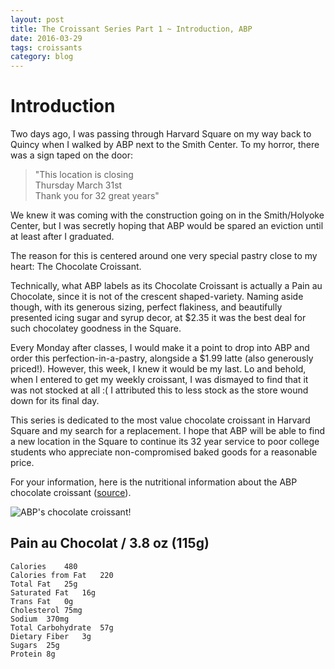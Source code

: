```yaml
---
layout: post
title: The Croissant Series Part 1 ~ Introduction, ABP
date: 2016-03-29
tags: croissants
category: blog
---
```


Introduction
==========================

Two days ago, I was passing through Harvard Square on my way back to Quincy when I walked by ABP next to the Smith Center. To my horror, there was a sign taped on the door:

>"This location is closing
<br>Thursday March 31st
<br>Thank you for 32 great years"

We knew it was coming with the construction going on in the Smith/Holyoke Center, but I was secretly hoping that ABP would be spared an eviction until at least after I graduated. 

The reason for this is centered around one very special pastry close to my heart: The Chocolate Croissant.

Technically, what ABP labels as its Chocolate Croissant is actually a Pain au Chocolate, since it is not of the crescent shaped-variety. Naming aside though, with its generous sizing, perfect flakiness, and beautifully presented icing sugar and syrup decor, at $2.35 it was the best deal for such chocolatey goodness in the Square. 

Every Monday after classes, I would make it a point to drop into ABP and order this perfection-in-a-pastry, alongside a $1.99 latte (also generously priced!). However, this week, I knew it would be my last. Lo and behold, when I entered to get my weekly croissant, I was dismayed to find that it was not stocked at all :( I attributed this to less stock as the store wound down for its final day.

This series is dedicated to the most value chocolate croissant in Harvard Square and my search for a replacement. I hope that ABP will be able to find a new location in the Square to continue its 32 year service to poor college students who appreciate non-compromised baked goods for a reasonable price.  

For your information, here is the nutritional information about the ABP chocolate croissant ([source](http://aubonpain.com/menu/chocolate-croissant-0)).

![ABP's chocolate croissant!]({{site.url}}/assets/img/posts/abp_pac.jpg)


Pain au Chocolat / 3.8 oz (115g)
-------------------------------- 

`Calories    480`
<br> `Calories from Fat   220` 
<br> `Total Fat   25g` 
<br> `Saturated Fat   16g` 
<br> `Trans Fat   0g` 
<br> `Cholesterol 75mg` 
<br>`Sodium  370mg` 
<br>`Total Carbohydrate  57g` 
<br>`Dietary Fiber   3g` 
<br>`Sugars  25g` 
<br>`Protein 8g` 
